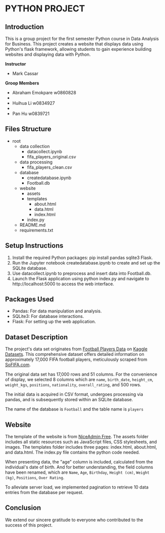 # PYTHON PROJECT

## Introduction
This is a group project for the first semester Python course in Data Analysis for Business. This project creates a website that displays data using Python's flask framework, allowing students to gain experience building websites and displaying data with Python.

**Instructor**

- Mark Cassar

**Groop Members**

- Abraham Emokpare   w0860828
- 
- Huihua Li    w0834927
- 
- Pan Hu    w0839721

## Files Structure
 - root
    - data collection
        - datacollect.ipynb
        - fifa_players_original.csv
     - data processing
        - fifa_players_clean.csv
    - database
        - createdatabase.ipynb
        - Football.db
    - website
        - assets
        - templates
            - about.html
            - data.html
            - index.html
        - index.py
    - README.md
    - requirements.txt

## Setup Instructions
1.	Install the required Python packages: pip install pandas sqlite3 Flask.
2.	Run the Jupyter notebook createdatabase.ipynb to create and set up the SQLite database.
3.	Use datacollect.ipynb to preprocess and insert data into Football.db.
4.	Launch the Flask application using python index.py and navigate to http://localhost:5000 to access the web interface.
   
## Packages Used
- Pandas: For data manipulation and analysis.
- SQLite3: For database interactions.
- Flask: For setting up the web application.

## Dataset Description
The project's data set originates from  [Football Players Data](https://www.kaggle.com/datasets/maso0dahmed/football-players-data) on [Kaggle Datasets](https://www.kaggle.com/datasets). This comprehensive dataset offers detailed information on approximately 17,000 FIFA football players, meticulously scraped from [SoFIFA.com](https://sofifa.com/).

The original data set has 17,000 rows and 51 columns. For the convenience of display, we selected 8 columns which are `name`, `birth_date`, `height_cm`, `weight_kgs`, `positions`, `nationality`, `overall_rating`, and 500 rows.

The initial data is acquired in CSV format, undergoes processing via pandas, and is subsequently stored within an SQLite database.

The name of the database is `Football` and the table name is `players`

## Website

The template of the website is from [NiceAdmin Free](https://bootstrapmade.com/nice-admin-bootstrap-admin-html-template/). The assets folder includes all static resources such as JavaScript files, CSS stylesheets, and images. The templates folder includes three pages: index.html, about.html, and data.html. The index.py file contains the python code needed.

When presenting data, the "age" column is included, calculated from the individual's date of birth. And for better understanding, the field columns have been renamed, which are `Name`, `Age`, `Birthday`, `Height (cm)`, `Weight (kg)`, `Positions`, `Over Rating`.

To alleviate server load, we implemented pagination to retrieve 10 data entries from the database per request.

## Conclusion

We extend our sincere gratitude to everyone who contributed to the success of this project. 
